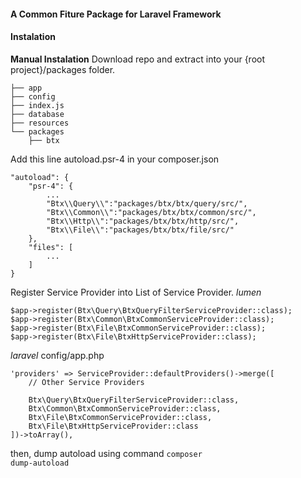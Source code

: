 #### A Common Fiture Package for Laravel Framework

#### Instalation
**Manual Instalation**
Download repo and extract into your {root project}/packages folder.
```
├── app
├── config
├── index.js
├── database
├── resources
└── packages
    ├── btx
```
Add this line autoload.psr-4 in your composer.json

```
"autoload": {
    "psr-4": {
        ...
        "Btx\\Query\\":"packages/btx/btx/query/src/",
        "Btx\\Common\\":"packages/btx/btx/common/src/",
        "Btx\\Http\\":"packages/btx/btx/http/src/",
        "Btx\\File\\":"packages/btx/btx/file/src/"
    },
    "files": [
        ...
    ]
}

```
Register Service Provider into List of Service Provider.
_lumen_
```
$app->register(Btx\Query\BtxQueryFilterServiceProvider::class);
$app->register(Btx\Common\BtxCommonServiceProvider::class);
$app->register(Btx\File\BtxCommonServiceProvider::class);
$app->register(Btx\File\BtxHttpServiceProvider::class);
```
_laravel_ config/app.php
```
'providers' => ServiceProvider::defaultProviders()->merge([
    // Other Service Providers
 
    Btx\Query\BtxQueryFilterServiceProvider::class,
    Btx\Common\BtxCommonServiceProvider::class,
    Btx\File\BtxCommonServiceProvider::class,
    Btx\File\BtxHttpServiceProvider::class
])->toArray(),
```
then, dump autoload using command <code>composer dump-autoload</code>

